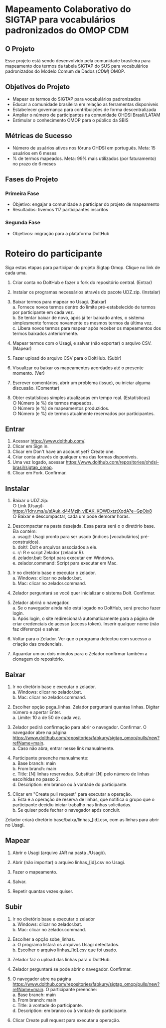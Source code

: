 # Mapeamento Colaborativo do SIGTAP para vocabulários padronizados do OMOP CDM

## O Projeto
Esse projeto está sendo desenvolvido pela comunidade brasileira para mapeamento dos termos da tabela SIGTAP do SUS para vocabulários padronizados do Modelo Comum de Dados (_CDM_) OMOP.

## Objetivos do Projeto
- Mapear os termos do SIGTAP para vocabulários padronizados
- Educar a comunidade brasileira em relação as ferramentas disponíveis
- Estabelecer governança para contribuições de forma descentralizada
- Ampliar o número de participantes na comunidade OHDSI Brasil/LATAM
- Estimular o conhecimento OMOP para o público da SBIS

## Métricas de Sucesso
- Número de usuários ativos nos fóruns OHDSI em português. Meta: 15 usuários em 6 meses
- % de termos mapeados. Meta: 99% mais utilizados (por faturamento) no prazo de 6 meses

## Fases do Projeto
### Primeira Fase
- Objetivo: engajar a comunidade a participar do projeto de mapeamento
- Resultados: tivemos 117 participantes inscritos

### Segunda Fase
- Objetivos: migração para a plataforma DoltHub

# Roteiro do participante
Siga estas etapas para participar do projeto Sigtap Omop. Clique no link de cada uma.
1. Criar conta no DoltHub e fazer o fork do repositório central. (Entrar)		
2. Instalar os programas necessários através do pacote UDZ.zip. (Instalar)
	
3. Baixar termos para mapear no Usagi. (Baixar)  
		a. Fornece novos termos dentro do limite pré-estabelecido de termos por participante em cada vez.  
		b. Se tentar baixar de novo, após já ter baixado antes, o sistema simplesmente fornece novamente os mesmos termos da última vez.  
		c. Libera novos termos para mapear após receber os mapeamentos dos termos baixados anteriormente.  
	
4. Mapear termos com o Usagi, e salvar (não exportar) o arquivo CSV. (Mapear)
	
5. Fazer upload do arquivo CSV para o DoltHub. (Subir)
	
6. Visualizar ou baixar os mapeamentos acordados até o presente momento. (Ver)
	
7. Escrever comentários, abrir um problema (issue), ou iniciar alguma discussão. (Comentar)
	
8. Obter estatísticas simples atualizadas em tempo real. (Estatísticas)  
		○ Número (e %) de termos mapeados.  
		○ Número (e %) de mapeamentos produzidos.  
		○ Número (e %) de termos atualmente reservados por participantes.  

## Entrar
1. Acessar https://www.dolthub.com/.  
2. Clicar em Sign in.	
3. Clicar em Don't have an account yet? Create one.  
4. Criar conta através de qualquer uma das formas disponíveis.  
5. Uma vez logado, acessar https://www.dolthub.com/repositories/ohdsi-brasil/sigtap_omop.  
6. Clicar em Fork. Confirmar.  

## Instalar
1. Baixar o UDZ.zip:  
	○ Link (Usagi): https://1drv.ms/u/s!Auk_d44Mzjh_vIEAK_KOWDxtztXqdA?e=GpOjx8  
	○ Baixar e descompactar, cada um pode demorar horas.   
	
2. Descompactar na pasta desejada. Essa pasta será o o diretório base. Ela contém:  
	a. usagi/: Usagi pronto para ser usado (índices [vocabulários] pré-construídos).  
	b. dolt/: Dolt e arquivos associados a ele.  
	c. r/: R e script Zelador (zelador.R).  
	d. zelador.bat: Script para executar em Windows.  
	e. zelador.command: Script para executar em Mac.  
	
3. Ir no diretório base e executar o zelador.  
	a. Windows: clicar no zelador.bat.  
	b. Mac: clicar no zelador.command.  
	
4. Zelador perguntará se você quer inicializar o sistema Dolt. Confirmar.  
	
5. Zelador abrirá o navegador.  
	a. Se o navegador ainda não está logado no DoltHub, será preciso fazer login.  
	b. Após login, o site redirecionará automaticamente para a página de criar credenciais de acesso (access token). Inserir qualquer nome (não faz diferença) e salvar.  
	
6. Voltar para o Zelador. Ver que o programa detectou com sucesso a criação das credenciais.
	
7. Aguardar um ou dois minutos para o Zelador confirmar também a clonagem do repositório.

## Baixar
1. Ir no diretório base e executar o zelador.  
	a. Windows: clicar no zelador.bat.  
	b. Mac: clicar no zelador.command.  
	
2. Escolher opção pega_linhas. Zelador perguntará quantas linhas. Digitar número e apertar Enter.  
	a. Limite: 10 a de 50 de cada vez.  
		
3. Zelador pedirá confirmação para abrir o navegador. Confirmar. O navegador abre na página https://www.dolthub.com/repositories/fabkury/sigtap_omop/pulls/new?refName=main.  
	a. Caso não abra, entrar nesse link manualmente.  
	
4. Participante preenche manualmente:  
	a. Base branch: main  
	b. From branch: main  
	c. Title: [N] linhas reservadas. Substituir [N] pelo número de linhas escolhidas no passo 2.  
	d. Description: em branco ou à vontade do participante.  

5. Clicar em "Create pull request" para executar a operação.  
	a. Esta é a operação de reserva de linhas, que notifica o grupo que o participante decidiu iniciar trabalho nas linhas solicitadas.  
	b. Se quiser pode fechar o navegador após concluir.  
  
Zelador criará diretório base/baixa/linhas_[id].csv, com as linhas para abrir no Usagi.

## Mapear
1. Abrir o Usagi (arquivo JAR na pasta ./Usagi/).  
	
2. Abrir (não importar) o arquivo linhas_[id].csv no Usagi.  
	
3. Fazer o mapeamento.  
	
4. Salvar.  
		
5. Repetir quantas vezes quiser.  

## Subir
1. Ir no diretório base e executar o zelador  
	a. Windows: clicar no zelador.bat.  
	b. Mac: clicar no zelador.command.  
	
2. Escolher a opção sobe_linhas.  
	a. O programa listará os arquivos Usagi detectados.  
	b. Escolher o arquivo linhas_[id].csv que foi usado.  
	
3. Zelador faz o upload das linhas para o DoltHub.  
	
4. Zelador perguntará se pode abrir o navegador. Confirmar.  
	
5. O navegador abre na página https://www.dolthub.com/repositories/fabkury/sigtap_omop/pulls/new?refName=main. O participante preenche:  
	a. Base branch: main  
	b. From branch: main  
	c. Title: à vontade do participante.  
	d. Description: em branco ou à vontade do participante.  
	
6. Clicar Create pull request para executar a operação.
